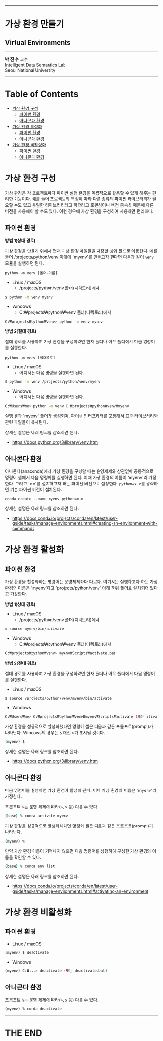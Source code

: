 - - -

# 가상 환경 만들기

## Virtual Environments

* * *

**박 진 수** 교수  
Intelligent Data Semantics Lab  
Seoul National University

- - -

<h1>Table of Contents<span class="tocSkip"></span></h1>
<div class="toc"><ul class="toc-item"><li><span><a href="#가상-환경-구성" data-toc-modified-id="가상-환경-구성-1">가상 환경 구성</a></span><ul class="toc-item"><li><span><a href="#파이썬-환경" data-toc-modified-id="파이썬-환경-1.1">파이썬 환경</a></span></li><li><span><a href="#아나콘다-환경" data-toc-modified-id="아나콘다-환경-1.2">아나콘다 환경</a></span></li></ul></li><li><span><a href="#가상-환경-활성화" data-toc-modified-id="가상-환경-활성화-2">가상 환경 활성화</a></span><ul class="toc-item"><li><span><a href="#파이썬-환경" data-toc-modified-id="파이썬-환경-2.1">파이썬 환경</a></span></li><li><span><a href="#아나콘다-환경" data-toc-modified-id="아나콘다-환경-2.2">아나콘다 환경</a></span></li></ul></li><li><span><a href="#가상-환경-비활성화" data-toc-modified-id="가상-환경-비활성화-3">가상 환경 비활성화</a></span><ul class="toc-item"><li><span><a href="#파이썬-환경" data-toc-modified-id="파이썬-환경-3.1">파이썬 환경</a></span></li><li><span><a href="#아나콘다-환경" data-toc-modified-id="아나콘다-환경-3.2">아나콘다 환경</a></span></li></ul></li></ul></div>

#  가상 환경 구성 

가상 환경은 각 프로젝트마다 파이썬 실행 환경을 독립적으로 활용할 수 있게 해주는 편리한 기능이다. 예를 들어 프로젝트의 특징에 따라 다른 종류의 파이썬 라이브러리가 필요할 수도 있고 동일한 라이브러리라고 하더라고 호환성이나 버전 종속성 때문에 다른 버전을 사용해야 할 수도 있다. 이런 경우에 가상 환경을 구성하여 사용하면 편리하다.

## 파이썬 환경

**방법 1(상대 경로)**

가상 환경을 만들기 위해서 먼저 가상 환경 파일들을 저장할 상위 폴드로 이동한다. 예를 들어 /projects/python/venv 아래에 'myenv'를 만들고자 한다면 다음과 같이 `venv` 모듈을 실행하면 된다.


```code
python -m venv [폴더-이름]
```

- Linux / macOS
  + /projects/python/venv 폴더(디렉토리)에서

```sh
$ python -m venv myenv
```

- Windows
  + C:₩projects₩python₩venv 폴더(디렉토리)에서


```sh
C:₩projects₩python₩venv> python -m venv myenv
```

**방법 2(절대 경로)**

절대 경로를 사용하여 가상 환경을 구성하려면 현재 폴더나 아무 폴더에서 다음 명령어를 실행한다.

```code
python -m venv [절대경로]
```

- Linux / macOS
  + 어디서든 다음 명령을 실행하면 된다.


```sh
$ python -m venv /projects/python/venv/myenv
```

- Windows
  + 어디서든 다음 명령을 실행하면 된다.

```sh
C:₩Users₩me> python -m venv C:₩projects₩python₩venv₩myenv
```

실행 결과 'myenv' 폴더가 생성되며, 파이썬 인터프리터를 포함해서 표준 라이브러리와 관련 파일들이 복사된다.

상세한 설명은 아래 링크를 참조하면 된다.
- https://docs.python.org/3/library/venv.html

## 아나콘다 환경

아나콘다(anaconda)에서 가상 환경을 구성할 때는 운영제제와 상관없이 공통적으로 명령어 셸에서 다음 명령어를 실행하면 된다. 이때 가상 환경의 이름이 'myenv'라 가정한다. 그리고 'x.x'를 설치하고자 하는 파이썬 버전으로 설정한다. `python=x.x`를 생략하면 기본 파이썬  버전이 설치된다.

```code
conda create --name myenv python=x.x
```

상세한 설명은 아래 링크를 참조하면 된다.
- https://docs.conda.io/projects/conda/en/latest/user-guide/tasks/manage-environments.html#creating-an-environment-with-commands

# 가상 환경 활성화

## 파이썬 환경

가상 환경을 할성화하는 명령어는 운영체제마다 다르다. 여기서는 실행하고자 하는 가상 환경의 이름은 'myenv'이고 'projects/python/venv' 아래 하위 폴더로 설치되어 있다고 가정한다.

**방법 1(상대 경로)**

- Linux / macOS
  + /projects/python/venv 폴더(디렉토리)에서

```sh
$ source myenv/bin/activate
```

- Windows
  + C:₩projects₩python₩venv 폴더(디렉토리)에서
  
```sh
C:₩projects₩python₩venv> myenv₩Scripts₩activate.bat
```

**방법 2(절대 경로)**

절대 경로를 사용하여 가상 환경을 구성하려면 현재 폴더나 아무 폴더에서 다음 명령어를 실행한다.

- Linux / macOS

```sh
$ source /projects/python/venv/myenv/bin/activate
```

- Windows

```sh
C:₩Users₩me> C:₩projects₩python₩venv₩myenv₩Scripts₩activate (또는 ativate.bat)
```

가상 환경을 성공적으로 할성화했다면 명령어 셸은 다음과 같은 프롬프트(prompt)가 나타난다. Windows의 경우는 `$` 대신 `>`가 표시될 것이다.

```sh
(myenv) $
```


상세한 설명은 아래 링크를 참조하면 된다.
- https://docs.python.org/3/library/venv.html

## 아나콘다 환경

다음 명령어를 실행하면 가상 환경이 활성화 된다. 이때 가상 환경의 이름은 'myenv'라 가정한다. 

프롬프트 `%`는 운영 체제에 따라(`>`, `$` 등) 다를 수 있다.

```sh
(base) % conda activate myenv
```

가상 환경을 성공적으로 활성화해다면 명령어 셸은 다음과 같은 프롬프트(prompt)가 나타난다.

```sh
(myenv) %
```

만약 가상 환경 이름이 기억나지 않으면 다음 명령어를 싱행하여 구성한 가상 환경의 이름을 확인할 수 있다.

```sh
(base) % conda env list
```

상세한 설명은 아래 링크를 참조하면 된다.
- https://docs.conda.io/projects/conda/en/latest/user-guide/tasks/manage-environments.html#activating-an-environment

# 가상 환경 비활성화

## 파이썬 환경

- Linux / macOS

```sh
(myenv) $ deactivate
```

- Windows

```sh
(myenv) C:₩...> deactivate (또는 deactivate.bat)
```

## 아나콘다 환경

프롬프트 `%`는 운영 체제에 따라(`>`, `$` 등) 다를 수 있다.

```sh
(myenv) % conda deactivate
```

- - -

# THE END
